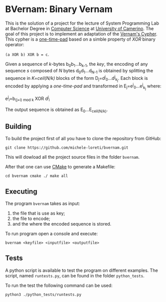 # BVernam: Binary Vernam 

This is the solution of a project for the lecture of System Programming Lab at Bachelor Degree in [Computer Science](https://computerscience.unicam.it) at 
[University of Camerino](https://www.unicam.it). The goal of this project is to implement an adaptation of the 
[Vernam's Cypher](https://en.wikipedia.org/wiki/Gilbert_Vernam). This cypher is a [one-time-pad](https://en.wikipedia.org/wiki/One-time_pad)
based on a simble property of _XOR_ binary operator: 

`(a XOR b) XOR b = c`.

Given a sequence of *k*-bytes b<sub>0</sub>b<sub>1</sub>...b<sub>k-1</sub>, the _key_, the encoding of
any sequence _s_ composed of *N* bytes d<sub>0</sub>d<sub>1</sub>...d<sub>N-1</sub> is obtained by splitting 
the sequence in _K=ceil(N/k)_ blocks of the form D<sub>j</sub>=d<sup>j</sup><sub>0</sub>...d<sup>j</sup><sub>k<sub>j</sub></sub>.
Each block is encoded by applying a _one-time-pad_ and transformed in 
E<sub>j</sub>=e<sup>j</sup><sub>0</sub>...e<sup>j</sup><sub>k<sub>j</sub></sub> where:

e<sup>j</sup><sub>i</sub>=b<sub>(j+i) mod k</sub> XOR d<sup>j</sup><sub>i</sub>

The output sequence is obtained as E<sub>0</sub>...E<sub>ceil(N/k)</sub>.



## Building 

To build the project first of all you have to clone the repository from GitHub:

`git clone https://github.com/michele-loreti/bvernam.git`

This will dowload all the project source files in the folder `bvernam`. 

After that one can use [CMake](https://cmake.org) to generate a Makefile:

`cd bvernam
 cmake ./
 make all`

## Executing

The program `bvernam` takes as input:
1. the file that is use as key;
2. the file to encode;
3. and the where the encoded sequence is stored.

To run program open a console and execute:

`bvernam <keyfile> <inputfile> <outputfile>`

## Tests
A python script is available to test the program on different examples. The script, named `runtests.py`, can be found in 
the folder `python_tests`.

To run the test the following command can be used:

`python3 ./python_tests/runtests.py`





